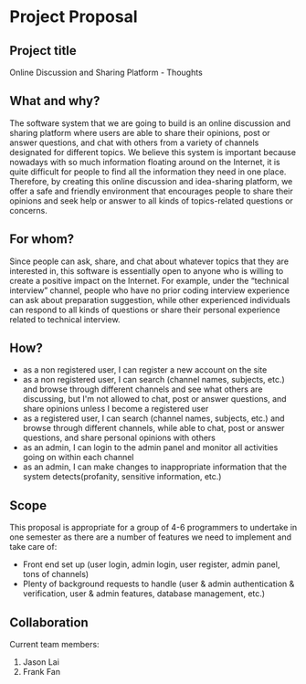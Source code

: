 # Project Proposal

## Project title

Online Discussion and Sharing Platform - Thoughts

## What and why?

The software system that we are going to build is an online discussion and sharing platform where users are able to share their opinions, post or answer questions, and chat with others from a variety of channels designated for different topics. We believe this system is important because nowadays with so much information floating around on the Internet, it is quite difficult for people to find all the information they need in one place. Therefore, by creating this online discussion and idea-sharing platform, we offer a safe and friendly environment that encourages people to share their opinions and seek help or answer to all kinds of topics-related questions or concerns.


## For whom?

Since people can ask, share, and chat about whatever topics that they are interested in, this software is essentially open to anyone who is willing to create a positive impact on the Internet. For example, under the “technical interview” channel, people who have no prior coding interview experience can ask about preparation suggestion, while other experienced individuals can respond to all kinds of questions or share their personal experience related to technical interview.

## How?

* as a non registered user, I can register a new account on the site
* as a non registered user, I can search (channel names, subjects, etc.) and browse through different channels and see what others are discussing, but I'm not allowed to chat, post or answer questions, and share opinions unless I become a registered user
* as a registered user, I can search (channel names, subjects, etc.) and browse through different channels, while able to chat, post or answer questions, and share personal opinions with others
* as an admin, I can login to the admin panel and monitor all activities going on within each channel
* as an admin, I can make changes to inappropriate information that the system detects(profanity, sensitive information, etc.)


## Scope

This proposal is appropriate for a group of 4-6 programmers to undertake in one semester as there are a number of features we need to implement and take care of:
* Front end set up (user login, admin login, user register, admin panel, tons of channels)
* Plenty of background requests to handle (user & admin authentication & verification, user & admin features, database management, etc.)

## Collaboration

Current team members:
1. Jason Lai
2. Frank Fan
